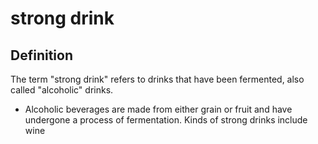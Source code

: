 # strong drink

## Definition

The term "strong drink" refers to drinks that have been fermented, also called "alcoholic" drinks.

* Alcoholic beverages are made from either grain or fruit and have undergone a process of fermentation. Kinds of strong drinks include wine